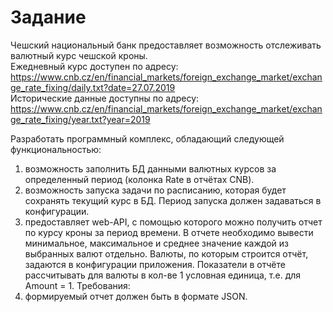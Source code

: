 # Задание
Чешский национальный банк предоставляет возможность отслеживать валютный курс чешской кроны.  
Ежедневный курс доступен по адресу:  
https://www.cnb.cz/en/financial_markets/foreign_exchange_market/exchange_rate_fixing/daily.txt?date=27.07.2019    
Исторические данные доступны по адресу:  
https://www.cnb.cz/en/financial_markets/foreign_exchange_market/exchange_rate_fixing/year.txt?year=2019  

  
Разработать программный комплекс, обладающий следующей функциональностью:  
1.	возможность заполнить БД данными валютных курсов за определенный период (колонка Rate в отчётах CNB).
2.	возможность запуска задачи по расписанию, которая будет сохранять текущий курс в БД. Период запуска должен задаваться в конфигурации.
3.	предоставляет web-API, с помощью которого можно получить отчет по курсу кроны за период времени. В отчете необходимо вывести минимальное, максимальное и среднее значение каждой из выбранных валют отдельно. Валюты, по которым строится отчёт, задаются в конфигурации приложения. Показатели в отчёте рассчитывать для валюты в кол-ве 1 условная единица, т.е. для Amount = 1.
Требования:
1.	формируемый отчет должен быть в формате JSON.
